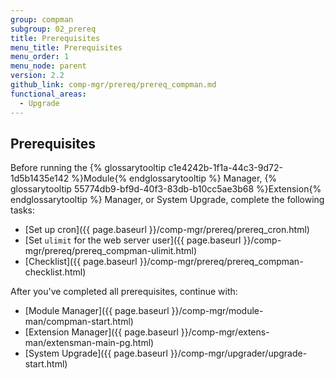 ```yaml
---
group: compman
subgroup: 02_prereq
title: Prerequisites
menu_title: Prerequisites
menu_order: 1
menu_node: parent
version: 2.2
github_link: comp-mgr/prereq/prereq_compman.md
functional_areas:
  - Upgrade
---
```


## Prerequisites
Before running the {% glossarytooltip c1e4242b-1f1a-44c3-9d72-1d5b1435e142 %}Module{% endglossarytooltip %} Manager, {% glossarytooltip 55774db9-bf9d-40f3-83db-b10cc5ae3b68 %}Extension{% endglossarytooltip %} Manager, or System Upgrade, complete the following tasks:

*	[Set up cron]({{ page.baseurl }}/comp-mgr/prereq/prereq_cron.html)
*	[Set `ulimit` for the web server user]({{ page.baseurl }}/comp-mgr/prereq/prereq_compman-ulimit.html)
*	[Checklist]({{ page.baseurl }}/comp-mgr/prereq/prereq_compman-checklist.html)

After you've completed all prerequisites, continue with:

*	[Module Manager]({{ page.baseurl }}/comp-mgr/module-man/compman-start.html)
*	[Extension Manager]({{ page.baseurl }}/comp-mgr/extens-man/extensman-main-pg.html)
*	[System Upgrade]({{ page.baseurl }}/comp-mgr/upgrader/upgrade-start.html)
